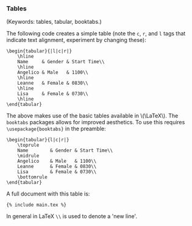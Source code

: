 ### Tables

(Keywords: tables, tabular, booktabs.)

The following code creates a simple table (note the `c`, `r`, and `l` tags that
indicate text alignment, experiment by changing these):

```language-latex
\begin{tabular}{|l|c|r|}
	\hline
	Name     & Gender & Start Time\\
	\hline
	Angelico & Male   & 1100\\
	\hline
	Leanne   & Female & 0830\\
	\hline
	Lisa     & Female & 0730\\
	\hline
\end{tabular}
```

The above makes use of the basic tables available in \\(\LaTeX\\). The
`booktabs` packages allows for improved aesthetics. To use this requires
`\usepackage{booktabs}` in the preamble:

```language-latex
\begin{tabular}{l|c|r|}
	\toprule
	Name        & Gender & Start Time\\
	\midrule
	Angelico    & Male   & 1100\\
	Leanne      & Female & 0830\\
	Lisa        & Female & 0730\\
	\bottomrule
\end{tabular}
```

A full document with this table is:

```language-latex
{% include main.tex %}
```

In general in LaTeX `\\` is used to denote a 'new line'.
